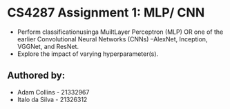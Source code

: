 # CS4287 Assignment 1: MLP/ CNN
- Perform  classificationusinga MuiltLayer  Perceptron  (MLP) OR  one  of  the  earlier Convolutional Neural Networks (CNNs) –AlexNet, Inception, VGGNet, and ResNet.
- Explore the impact of varying hyperparameter(s).

## Authored by:
- Adam Collins - 21332967
- Italo da Silva - 21326312
